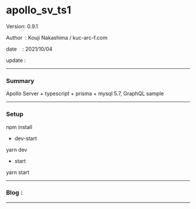 ﻿# apollo_sv_ts1

 Version: 0.9.1

 Author  : Kouji Nakashima / kuc-arc-f.com

 date    : 2021/10/04

 update  :

***
### Summary

Apollo Server + typescript + prisma + mysql 5.7, GraphQL sample

***
### Setup

npm install

* dev-start

yarn dev

* start

yarn start

***
### Blog :


***

